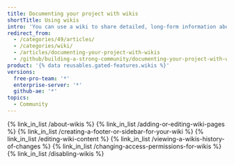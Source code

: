 ```yaml
---
title: Documenting your project with wikis
shortTitle: Using wikis
intro: 'You can use a wiki to share detailed, long-form information about your project.'
redirect_from:
  - /categories/49/articles/
  - /categories/wiki/
  - /articles/documenting-your-project-with-wikis
  - /github/building-a-strong-community/documenting-your-project-with-wikis
product: '{% data reusables.gated-features.wikis %}'
versions:
  free-pro-team: '*'
  enterprise-server: '*'
  github-ae: '*'
topics:
  - Community
---
```


{% link_in_list /about-wikis %}
{% link_in_list /adding-or-editing-wiki-pages %}
{% link_in_list /creating-a-footer-or-sidebar-for-your-wiki %}
{% link_in_list /editing-wiki-content %}
{% link_in_list /viewing-a-wikis-history-of-changes %}
{% link_in_list /changing-access-permissions-for-wikis %}
{% link_in_list /disabling-wikis %}

